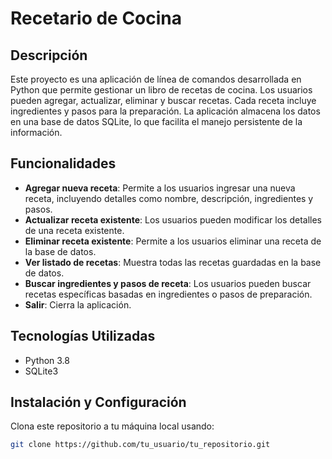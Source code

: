 # Recetario de Cocina

## Descripción
Este proyecto es una aplicación de línea de comandos desarrollada en Python que permite gestionar un libro de recetas de cocina. Los usuarios pueden agregar, actualizar, eliminar y buscar recetas. Cada receta incluye ingredientes y pasos para la preparación. La aplicación almacena los datos en una base de datos SQLite, lo que facilita el manejo persistente de la información.

## Funcionalidades
- **Agregar nueva receta**: Permite a los usuarios ingresar una nueva receta, incluyendo detalles como nombre, descripción, ingredientes y pasos.
- **Actualizar receta existente**: Los usuarios pueden modificar los detalles de una receta existente.
- **Eliminar receta existente**: Permite a los usuarios eliminar una receta de la base de datos.
- **Ver listado de recetas**: Muestra todas las recetas guardadas en la base de datos.
- **Buscar ingredientes y pasos de receta**: Los usuarios pueden buscar recetas específicas basadas en ingredientes o pasos de preparación.
- **Salir**: Cierra la aplicación.

## Tecnologías Utilizadas
- Python 3.8
- SQLite3

## Instalación y Configuración
Clona este repositorio a tu máquina local usando:
```bash
git clone https://github.com/tu_usuario/tu_repositorio.git
